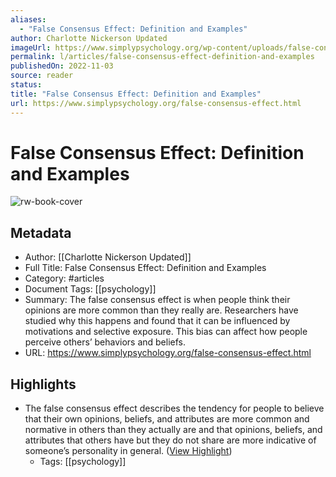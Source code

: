 ```yaml
---
aliases:
  - "False Consensus Effect: Definition and Examples"
author: Charlotte Nickerson Updated
imageUrl: https://www.simplypsychology.org/wp-content/uploads/false-consensus.jpeg
permalink: l/articles/false-consensus-effect-definition-and-examples
publishedOn: 2022-11-03
source: reader
status: 
title: "False Consensus Effect: Definition and Examples"
url: https://www.simplypsychology.org/false-consensus-effect.html
---
```

# False Consensus Effect: Definition and Examples

![rw-book-cover](https://www.simplypsychology.org/wp-content/uploads/false-consensus.jpeg)

## Metadata

- Author: [[Charlotte Nickerson Updated]]
- Full Title: False Consensus Effect: Definition and Examples
- Category: #articles
- Document Tags: [[psychology]]
- Summary: The false consensus effect is when people think their opinions are more common than they really are. Researchers have studied why this happens and found that it can be influenced by motivations and selective exposure. This bias can affect how people perceive others’ behaviors and beliefs.
- URL: https://www.simplypsychology.org/false-consensus-effect.html

## Highlights

- The false consensus effect describes the tendency for people to believe that their own opinions, beliefs, and attributes are more common and normative in others than they actually are and that opinions, beliefs, and attributes that others have but they do not share are more indicative of someone’s personality in general. ([View Highlight](https://read.readwise.io/read/01j2nemvbygcs2vytx05caekce))
    - Tags: [[psychology]]
